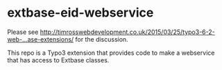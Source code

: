 # extbase-eid-webservice

Please see http://timrosswebdevelopment.co.uk/2015/03/25/typo3-6-2-web-…ase-extensions/ for the discussion.

This repo is a Typo3 extension that provides code to make a webservice that has access to Extbase classes. 
